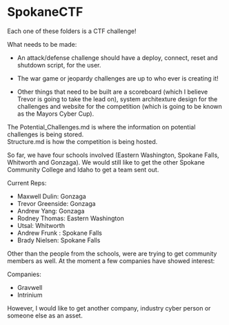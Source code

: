 # SpokaneCTF

Each one of these folders is a CTF challenge!  

What needs to be made: 

- An attack/defense challenge should have a deploy, connect, reset and shutdown script, for the user. 

- The war game or jeopardy challenges are up to who ever is creating it! 

- Other things that need to be built are a scoreboard (which I believe Trevor is going to take the lead on), system architexture design for the challenges and website for the competition (which is going to be known as the Mayors Cyber Cup). 

The Potential_Challenges.md is where the information on potential challenges is being stored.  
Structure.md is how the competition is being hosted. 

So far, we have four schools involved (Eastern Washington, Spokane Falls, Whitworth and Gonzaga). We would still like to get the other Spokane Community College and Idaho to get a team sent out. 

Current Reps: 
- Maxwell Dulin: Gonzaga
- Trevor Greenside: Gonzaga
- Andrew Yang: Gonzaga
- Rodney Thomas: Eastern Washington 
- Utsal: Whitworth 
- Andrew Frunk : Spokane Falls 
- Brady Nielsen: Spokane Falls

Other than the people from the schools, were are trying to get community members as well. At the moment a few companies have showed interest: 

Companies: 
- Gravwell
- Intrinium 

However, I would like to get another company, industry cyber person or someone else as an asset. 


